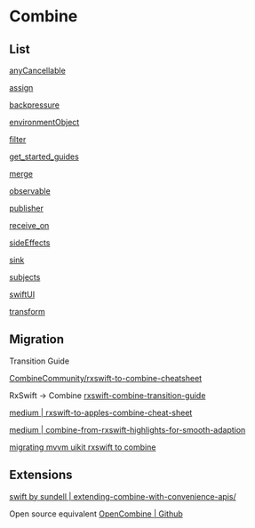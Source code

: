 # Combine

## List

[anyCancellable](anyCancellable.md)

[assign](assign.md)

[backpressure](backpressure.md)

[environmentObject](environmentObject.md)

[filter](/ios/combine/filter.md)

[get_started_guides](get_started_guides.md)

[merge](/ios/combine/merge.md)

[observable](observable.md)

[publisher](publisher.md)

[receive_on](receive_on.md)

[sideEffects](sideEffects.md)

[sink](sink.md)

[subjects](subjects.md)

[swiftUI](swiftUI.md)

[transform](transform.md)

## Migration

Transition Guide

[CombineCommunity/rxswift-to-combine-cheatsheet](https://github.com/CombineCommunity/rxswift-to-combine-cheatsheet)

RxSwift -> Combine
[rxswift-combine-transition-guide](https://quickbirdstudios.com/blog/rxswift-combine-transition-guide/)

[medium  | rxswift-to-apples-combine-cheat-sheet](https://medium.com/gett-engineering/rxswift-to-apples-combine-cheat-sheet-e9ce32b14c5b)

[medium | combine-from-rxswift-highlights-for-smooth-adaption](https://medium.com/swlh/combine-from-rxswift-highlights-for-smooth-adaption-e552cfbb7cd1)

[migrating mvvm uikit rxswift to combine](https://benoitpasquier.com/migrating-mvvm-uikit-rxswift-to-combine/)


## Extensions

[swift by sundell | extending-combine-with-convenience-apis/](https://www.swiftbysundell.com/articles/extending-combine-with-convenience-apis/)

Open source equivalent
[OpenCombine | Github](https://github.com/OpenCombine/OpenCombine)

